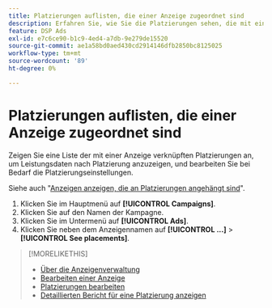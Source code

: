 ```yaml
---
title: Platzierungen auflisten, die einer Anzeige zugeordnet sind
description: Erfahren Sie, wie Sie die Platzierungen sehen, die mit einer Anzeige verbunden sind.
feature: DSP Ads
exl-id: e7c6ce90-b1c9-4ed4-a7db-9e279de15520
source-git-commit: ae1a58bd0aed430cd2914146dfb2850bc8125025
workflow-type: tm+mt
source-wordcount: '89'
ht-degree: 0%

---
```


# Platzierungen auflisten, die einer Anzeige zugeordnet sind

Zeigen Sie eine Liste der mit einer Anzeige verknüpften Platzierungen an, um Leistungsdaten nach Platzierung anzuzeigen, und bearbeiten Sie bei Bedarf die Platzierungseinstellungen.

Siehe auch &quot;[Anzeigen anzeigen, die an Platzierungen angehängt sind](/help/dsp/campaign-management/ads/ad-attach-to-placement.md#view-ads-campaign)&quot;.

1. Klicken Sie im Hauptmenü auf **[!UICONTROL Campaigns]**.
1. Klicken Sie auf den Namen der Kampagne.
1. Klicken Sie im Untermenü auf **[!UICONTROL Ads]**.
1. Klicken Sie neben dem Anzeigennamen auf **[!UICONTROL ...]** > **[!UICONTROL See placements]**.

>[!MORELIKETHIS]
>
>* [Über die Anzeigenverwaltung](ad-about.md)
>* [Bearbeiten einer Anzeige](ad-edit.md)
>* [Platzierungen bearbeiten](/help/dsp/campaign-management/placements/placement-edit.md)
>* [Detaillierten Bericht für eine Platzierung anzeigen](/help/dsp/campaign-management/placements/placement-view-report.md)
